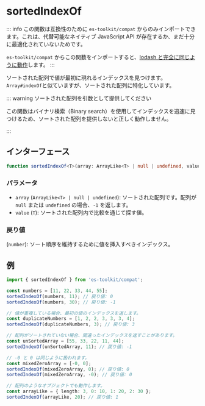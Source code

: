 # sortedIndexOf

::: info
この関数は互換性のために `es-toolkit/compat` からのみインポートできます。これは、代替可能なネイティブ JavaScript API が存在するか、まだ十分に最適化されていないためです。

`es-toolkit/compat` からこの関数をインポートすると、[lodash と完全に同じように動作](../../../compatibility.md)します。
:::

ソートされた配列で値が最初に現れるインデックスを見つけます。`Array#indexOf`と似ていますが、ソートされた配列に特化しています。

::: warning ソートされた配列を引数として提供してください

この関数はバイナリ検索（Binary search）を使用してインデックスを迅速に見つけるため、ソートされた配列を提供しないと正しく動作しません。

:::

## インターフェース

```typescript
function sortedIndexOf<T>(array: ArrayLike<T> | null | undefined, value: T): number;
```

### パラメータ

- `array` (`ArrayLike<T> | null | undefined`): ソートされた配列です。配列が `null` または `undefined` の場合、`-1` を返します。
- `value` (`T`): ソートされた配列内で比較を通じて探す値。

### 戻り値

(`number`): ソート順序を維持するために値を挿入すべきインデックス。

## 例

```typescript
import { sortedIndexOf } from 'es-toolkit/compat';

const numbers = [11, 22, 33, 44, 55];
sortedIndexOf(numbers, 11); // 戻り値: 0
sortedIndexOf(numbers, 30); // 戻り値: -1

// 値が重複している場合、最初の値のインデックスを返します。
const duplicateNumbers = [1, 2, 2, 3, 3, 3, 4];
sortedIndexOf(duplicateNumbers, 3); // 戻り値: 3

// 配列がソートされていない場合、間違ったインデックスを返すことがあります。
const unSortedArray = [55, 33, 22, 11, 44];
sortedIndexOf(unSortedArray, 11); // 戻り値: -1

// -0 と 0 は同じように扱われます。
const mixedZeroArray = [-0, 0];
sortedIndexOf(mixedZeroArray, 0); // 戻り値: 0
sortedIndexOf(mixedZeroArray, -0); // 戻り値: 0

// 配列のようなオブジェクトでも動作します。
const arrayLike = { length: 3, 0: 10, 1: 20, 2: 30 };
sortedIndexOf(arrayLike, 20); // 戻り値: 1
```
